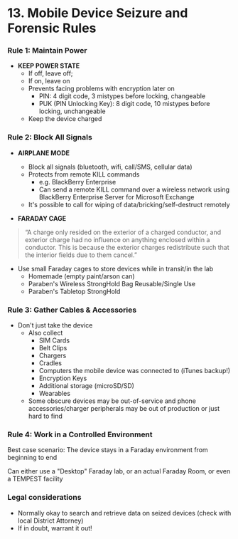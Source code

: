 # 13. Mobile Device Seizure and Forensic Rules

### Rule 1: **Maintain Power**

- **KEEP POWER STATE**
    + If off, leave off;
    + If on, leave on
    + Prevents facing problems with encryption later on
        * PIN: 4 digit code, 3 mistypes before locking, changeable
        * PUK (PIN Unlocking Key): 8 digit code, 10 mistypes before locking, unchangeable
    + Keep the device charged

### Rule 2: **Block All Signals**

- **AIRPLANE MODE**
    + Block all signals (bluetooth, wifi, call/SMS, cellular data)
    + Protects from remote KILL commands
        * e.g. BlackBerry Enterprise
        * Can send a remote KILL command over a wireless network using BlackBerry Enterprise Server for Microsoft Exchange
    + It's possible to call for wiping of data/bricking/self-destruct remotely

- **FARADAY CAGE**
> “A charge only resided on the exterior of a
> charged conductor, and exterior charge had no
> influence on anything enclosed within a
> conductor. This is because the exterior charges
> redistribute such that the interior fields due to
> them cancel.”

* Use small Faraday cages to store devices while in transit/in the lab
    - Homemade (empty paint/arson can)
    - Paraben's Wireless StrongHold Bag Reusable/Single Use
    - Paraben's Tabletop StrongHold

### Rule 3: **Gather Cables & Accessories**

- Don't just take the device
    + Also collect
        * SIM Cards
        * Belt Clips
        * Chargers
        * Cradles
        * Computers the mobile device was connected to (iTunes backup!)
        * Encryption Keys
        * Additional storage (microSD/SD)
        * Wearables
    + Some obscure devices may be out-of-service and phone accessories/charger peripherals may be out of production or just hard to find

### Rule 4: **Work in a Controlled Environment**

Best case scenario: The device stays in a Faraday environment from beginning to end

Can either use a "Desktop" Faraday lab, or an actual Faraday Room, or even a TEMPEST facility


### Legal considerations

- Normally okay to search and retrieve data on seized devices (check with local District Attorney)
- If in doubt, warrant it out!
